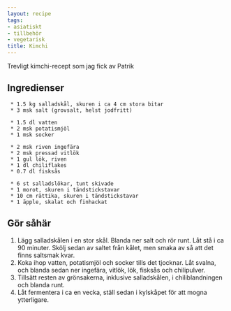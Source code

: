 ```yaml
---
layout: recipe
tags:
- asiatiskt
- tillbehör
- vegetarisk
title: Kimchi
---
```



Trevligt kimchi-recept som jag fick av Patrik

## Ingredienser
```
 * 1.5 kg salladskål, skuren i ca 4 cm stora bitar
 * 3 msk salt (grovsalt, helst jodfritt)

 * 1.5 dl vatten
 * 2 msk potatismjöl
 * 1 msk socker

 * 2 msk riven ingefära
 * 2 msk pressad vitlök
 * 1 gul lök, riven
 * 1 dl chiliflakes
 * 0.7 dl fisksås

 * 6 st salladslökar, tunt skivade
 * 1 morot, skuren i tändstickstavar
 * 10 cm rättika, skuren i tändstickstavar
 * 1 äpple, skalat och finhackat
```

## Gör såhär
1. Lägg salladskålen i en stor skål. Blanda ner salt och rör runt. Låt stå i ca
   90 minuter. Skölj sedan av saltet från kålet, men smaka av så att det finns
   saltsmak kvar.
2. Koka ihop vatten, potatismjöl och socker tills det tjocknar. Låt svalna, och
   blanda sedan ner ingefära, vitlök, lök, fisksås och chilipulver.
3. Tillsätt resten av grönsakerna, inklusive salladskålen, i chiliblandningen
   och blanda runt.
4. Låt fermentera i ca en vecka, ställ sedan i kylskåpet för att mogna
   ytterligare.
